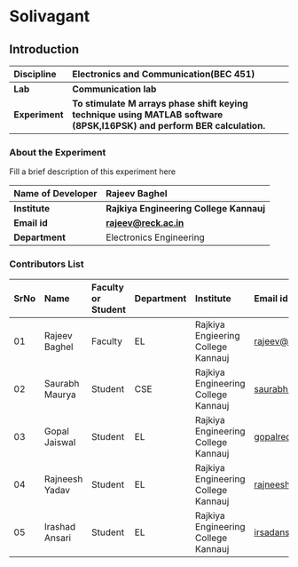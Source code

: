 # Solivagant #

## Introduction


<b>Discipline | <b>Electronics and Communication(BEC 451)
:--|:--|
<b> Lab | <b>Communication lab
<b> Experiment|     <b> To stimulate M arrays phase shift keying technique using MATLAB software (8PSK,l16PSK) and perform BER calculation.

### About the Experiment 

Fill a brief description of this experiment here

<b>Name of Developer | <b> Rajeev Baghel
:--|:--|
<b> Institute | <b>  Rajkiya Engineering College Kannauj
<b> Email id|     <b> rajeev@reck.ac.in
<b> Department |  Electronics Engineering

### Contributors List

SrNo | Name | Faculty or Student | Department| Institute | Email id
:--|:--|:--|:--|:--|:--|
01 |Rajeev Baghel | Faculty |EL |Rajkiya Engieering College Kannauj | rajeev@reck.ac.in
02 | Saurabh Maurya | Student | CSE| Rajkiya Engineering College Kannauj| saurabhmauryasultan@gmail.com
03 | Gopal Jaiswal | Student | EL |Rajkiya Engineering College Kannauj| gopalreck27@gmail.com
04 | Rajneesh Yadav |Student | EL | Rajkiya Engineering College Kannauj| rajneeshyadav1718@gmail.com
05 |Irashad Ansari |Student | EL | Rajkiya Engineering College Kannauj | irsadansari619@gmail.com
